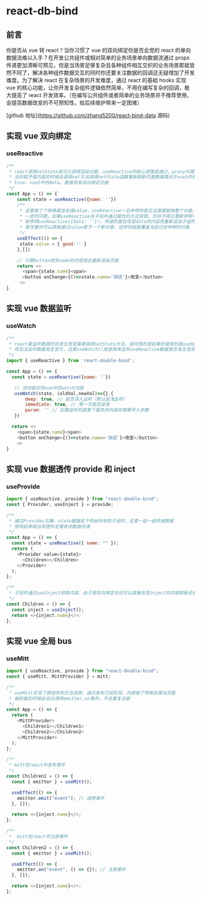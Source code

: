 # react-db-bind

## 前言

你是否从 vue 转 react？当你习惯了 vue 的双向绑定你是否会觉的 react 的单向数据流难以入手？在开发公共组件或相对简单的业务场景单向数据流通过 props 传递更加清晰可预见，但是当场景足够复杂且各种组件相互交织的业务场景那就皆然不同了，解决各种组件数据交互的同时你还要关注数据的回调这无疑增加了开发难度。为了解决 react 在复杂场景的开发难度，通过 react 的基础 hooks 实现 vue 的核心功能，让你开发复杂组件逻辑依然简单，不用在编写复杂的回调，极大提高了 react 开发效率。（在编写公共组件或者简单的业务场景并不推荐使用，会提高数据改变的不可预知性，给后续维护带来一定困难）

[github 地址](https://github.com/zhang5200/react-bind-data 源码)

## 实现 vue 双向绑定

### useReactive

```js
/**
 * react调用setState就可以调用渲染功能，useReactive的核心原理是通过，proxy代理state
 * 当你赋予值内容的时候会调用set方法调用setState函数重新刷新页面数据类似于vue3中的reac
 * tive，vue2中的data，数据具有双向绑定功能
 */
const App = () => {
    const state = useReactive({name: ''})
    /**
     * 这里做了个特殊属性处理value，useReactive一旦申明你是无法直接替换整个对象，这个带来了
     * 一定的问题，如果useReactive在子组件通过属性的方式获取，你将不得已重新申明一个变量接受
     * 如申明useReactive({data: ''})，传递的属性改变data的内容而重新渲染子组件。为了让结果
     * 更优雅你可以直接通过value赋予一个新对象，这样你就能覆盖当前已经申明的对象
     */
    useEffect(() => {
     state.value = { good:'' }
    },[])

    // 只要button改变name的内容就会重新渲染页面
    return <>
      <span>{state.name}<span>
      <button onChange={()=>state.name='测试'}>改变</button>
     <>
}
```

## 实现 vue 数据监听

### useWatch

```js
/**
 * react要监听数据时否发生改变需要调用setState方法，很可惜的是如果你使用的是useReactiv你
 * 将无法监听数据发生变化，这里useWatch()就是用来监听useReactive数据是否发生改变
 */
import { useReactive } from 'react-double-bind';

const App = () => {
  const state = useReactive({name: ''})

   // 该功能实现vue中的watch功能
   useWatch(state, (oldVal,newVal)=>{},{
       deep: true, // 是否深入监听（默认是浅监听）
       immediate: true, // 第一次是否促发
       param: '' // 如果监听的是某个属性的内容你需要传入参数
   })

  return <>
    <span>{state.name}<span>
    <button onChange={()=>state.name='测试'}>改变</button>
    <>
}
```

## 实现 vue 数据透传 provide 和 inject

### useProvide

```js
import { useReactive, provide } from "react-double-bind";
const { Provider, useInject } = provide;

/**
 * 通过Provides包裹，state数据会下传给所有的子组件，无需一级一级传递数据
 * 使用起来相当简便你无需考虑数据传递
 */
const App = () => {
  const state = useReactive({ name: "" });
  return (
    <Provider value={state}>
      <Children></Children>
    </Provider>
  );
};

/**
 * 子组件通过useInject获取内容，由于是双向绑定你也可以直接改变inject的内容刷新全局数据
 */
const Children = () => {
  const inject = useInject();
  return <>{inject.name}</>;
};
```

## 实现 vue 全局 bus

### useMitt

```js
import { useReactive, provide } from "react-double-bind";
const { useMitt, MittProvider } = mitt;

/**
 * useMitt实现了跨组件的方法调用，通过发布订阅实现，内部做了特殊处理当页面
 * 被卸载的时候会自动清除emitter.on事件，不会重复注册
 */
const App = () => {
  return (
    <MittProvider>
      <Children1></Children1>
      <Children2></Children2>
    </MittProvider>
  );
};

/**
 * mitt在react中发布事件
 */
const Children1 = () => {
  const { emitter } = useMitt();

  useEffect(() => {
    emitter.emit("event"); // 调用事件
  }, []);

  return <>{inject.name}</>;
};

/**
 *  mitt在react中注册事件
 */
const Children2 = () => {
  const { emitter } = useMitt();

  useEffect(() => {
    emitter.on("event", () => {}); // 注册事件
  }, []);

  return <>{inject.name}</>;
};
```
